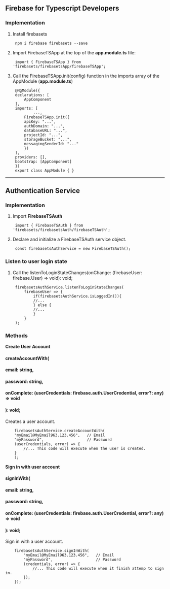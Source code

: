## Firebase for Typescript Developers

### Implementation
1. Install firebasets  

        npm i firebase firebasets --save  

2. Import FirebaseTSApp at the top of the **app.module.ts** file:  

        import { FirebaseTSApp } from 'firebasets/firebasetsApp/firebaseTSApp';  

3. Call the FirebaseTSApp.init(config) function in the imports array of the AppModule (**app.module.ts**)  

        @NgModule({
        declarations: [
            AppComponent
        ],
        imports: [
                ...,
            FirebaseTSApp.init({
            apiKey: "...",
            authDomain: "...",
            databaseURL: "...",
            projectId: "...",
            storageBucket: "...",
            messagingSenderId: "..."
            })
        ],
        providers: [],
        bootstrap: [AppComponent]
        })
        export class AppModule { }

---  

## Authentication Service  

### Implementation

1. Import **FirebaseTSAuth**  

        import { FirebaseTSAuth } from 'firebasets/firebasetsAuth/firebaseTSAuth';

2. Declare and initialize a FirebaseTSAuth service object.

        const firebasetsAuthService = new FirebaseTSAuth();

### Listen to user login state

1. Call the listenToLoginStateChanges(onChange: (firebaseUser: firebase.User) => void): void;  

        firebasetsAuthService.listenToLoginStateChanges(
            firebaseUser => {     
                if(firebasetsAuthService.isLoggedIn()){
                //...
                } else {
                //...
                }       
            }
        );

### Methods

**Create User Account**

#### createAccountWith(  
####    email: string,   
####    password: string,  
####    onComplete: (userCredentials: firebase.auth.UserCredential, error?: any) => void
#### ): void;  

Creates a user account.

        firebasetsAuthService.createAccountWith(
        "myEmail@MyEmail963.123.456",   // Email
        "myPassword",                   // Password
        (userCredentials, error) => { 
            //... This code will execute when the user is created.  
        }
        );
        
**Sign in with user account**

#### signInWith(  
####    email: string,  
####    password: string,  
####    onComplete: (userCredentials: firebase.auth.UserCredential, error?: any) => void
#### ): void;  

Sign in with a user account.

        firebasetsAuthService.signInWith(      
            "myEmail@MyEmail963.123.456",   // Email
            "myPassword",                   // Password
            (credentials, error) => {
                //... This code will execute when it finish attemp to sign in.  
            });
        });
